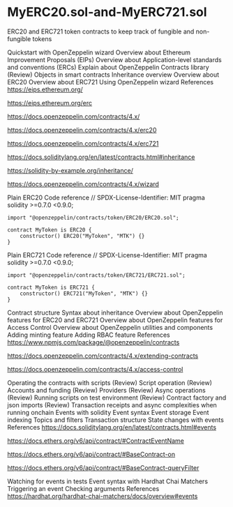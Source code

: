 # MyERC20.sol-and-MyERC721.sol
ERC20 and ERC721 token contracts to keep track of fungible and non-fungible tokens

Quickstart with OpenZeppelin wizard
Overview about Ethereum Improvement Proposals (EIPs)
Overview about Application-level standards and conventions (ERCs)
Explain about OpenZeppelin Contracts library
(Review) Objects in smart contracts
Inheritance overview
Overview about ERC20
Overview about ERC721
Using OpenZeppelin wizard
References
https://eips.ethereum.org/

https://eips.ethereum.org/erc

https://docs.openzeppelin.com/contracts/4.x/

https://docs.openzeppelin.com/contracts/4.x/erc20

https://docs.openzeppelin.com/contracts/4.x/erc721

https://docs.soliditylang.org/en/latest/contracts.html#inheritance

https://solidity-by-example.org/inheritance/

https://docs.openzeppelin.com/contracts/4.x/wizard

Plain ERC20 Code reference
    // SPDX-License-Identifier: MIT
    pragma solidity >=0.7.0 <0.9.0;

    import "@openzeppelin/contracts/token/ERC20/ERC20.sol";

    contract MyToken is ERC20 {
        constructor() ERC20("MyToken", "MTK") {}
    }
Plain ERC721 Code reference
    // SPDX-License-Identifier: MIT
    pragma solidity >=0.7.0 <0.9.0;

    import "@openzeppelin/contracts/token/ERC721/ERC721.sol";

    contract MyToken is ERC721 {
        constructor() ERC721("MyToken", "MTK") {}
    }
Contract structure
Syntax about inheritance
Overview about OpenZeppelin features for ERC20 and ERC721
Overview about OpenZeppelin features for Access Control
Overview about OpenZeppelin utilities and components
Adding minting feature
Adding RBAC feature
References
https://www.npmjs.com/package/@openzeppelin/contracts

https://docs.openzeppelin.com/contracts/4.x/extending-contracts

https://docs.openzeppelin.com/contracts/4.x/access-control

Operating the contracts with scripts
(Review) Script operation
(Review) Accounts and funding
(Review) Providers
(Review) Async operations
(Review) Running scripts on test environment
(Review) Contract factory and json imports
(Review) Transaction receipts and async complexities when running onchain
Events with solidity
Event syntax
Event storage
Event indexing
Topics and filters
Transaction structure
State changes with events
References
https://docs.soliditylang.org/en/latest/contracts.html#events

https://docs.ethers.org/v6/api/contract/#ContractEventName

https://docs.ethers.org/v6/api/contract/#BaseContract-on

https://docs.ethers.org/v6/api/contract/#BaseContract-queryFilter

Watching for events in tests
Event syntax with Hardhat Chai Matchers
Triggering an event
Checking arguments
References
https://hardhat.org/hardhat-chai-matchers/docs/overview#events

